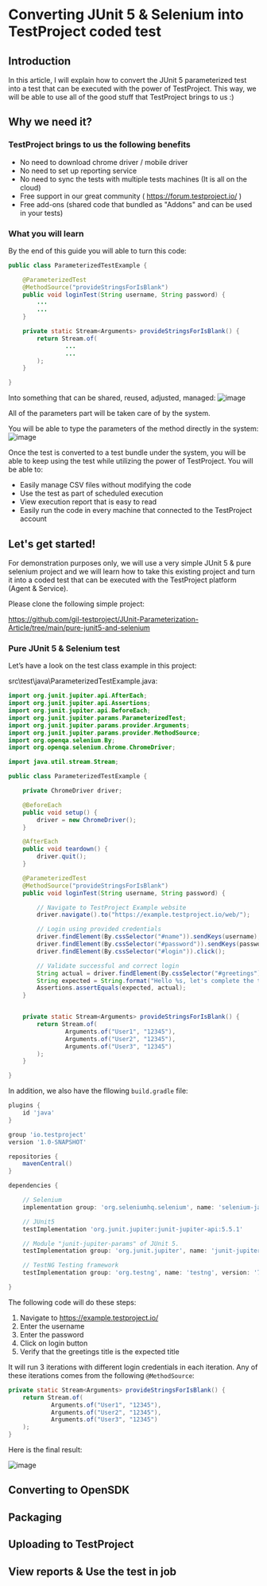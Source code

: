 
# Converting JUnit 5 & Selenium into TestProject coded test

## Introduction
In this article, I will explain how to convert the JUnit 5 parameterized test into a test that can be executed with the power of TestProject. This way, we will be able to use all of the good stuff that TestProject brings to us :)


## Why we need it?


### TestProject brings to us the following benefits

* No need to download chrome driver / mobile driver
* No need to set up reporting service
* No need to sync the tests with multiple tests machines (It is all on the cloud)
* Free support in our great community ( https://forum.testproject.io/ )
* Free add-ons (shared code that bundled as "Addons" and can be used in your tests)


### What you will learn

By the end of this guide you will able to turn this code:

```java
public class ParameterizedTestExample {

    @ParameterizedTest
    @MethodSource("provideStringsForIsBlank")
    public void loginTest(String username, String password) {
        ...
        ...
    }

    private static Stream<Arguments> provideStringsForIsBlank() {
        return Stream.of(
                ...
                ...
        );
    }

}

```

Into something that can be shared, reused, adjusted, managed:
![image](https://user-images.githubusercontent.com/81077108/130460317-626b669b-ae10-434c-a71b-676d3c26f6e3.png)

All of the parameters part will be taken care of by the system.

You will be able to type the parameters of the method directly in the system:
![image](https://user-images.githubusercontent.com/81077108/130460580-3eddcede-bba7-400e-92b6-ce88547e1e22.png)

Once the test is converted to a test bundle under the system, you will be able to keep using the test while utilizing the power of TestProject.
You will be able to:

* Easily manage CSV files without modifying the code
* Use the test as part of scheduled execution
* View execution report that is easy to read
* Easily run the code in every machine that connected to the TestProject account



## Let's get started!

For demonstration purposes only, we will use a very simple JUnit 5 & pure selenium project and we will learn how to take this existing project and turn it into a coded test that can be executed with the TestProject platform (Agent & Service).

Please clone the following simple project:

https://github.com/gil-testproject/JUnit-Parameterization-Article/tree/main/pure-junit5-and-selenium


### Pure JUnit 5 & Selenium test

Let’s have a look on the test class example in this project:

src\test\java\ParameterizedTestExample.java:

```java
import org.junit.jupiter.api.AfterEach;
import org.junit.jupiter.api.Assertions;
import org.junit.jupiter.api.BeforeEach;
import org.junit.jupiter.params.ParameterizedTest;
import org.junit.jupiter.params.provider.Arguments;
import org.junit.jupiter.params.provider.MethodSource;
import org.openqa.selenium.By;
import org.openqa.selenium.chrome.ChromeDriver;

import java.util.stream.Stream;

public class ParameterizedTestExample {

    private ChromeDriver driver;

    @BeforeEach
    public void setup() {
        driver = new ChromeDriver();
    }

    @AfterEach
    public void teardown() {
        driver.quit();
    }

    @ParameterizedTest
    @MethodSource("provideStringsForIsBlank")
    public void loginTest(String username, String password) {

        // Navigate to TestProject Example website
        driver.navigate().to("https://example.testproject.io/web/");

        // Login using provided credentials
        driver.findElement(By.cssSelector("#name")).sendKeys(username);
        driver.findElement(By.cssSelector("#password")).sendKeys(password);
        driver.findElement(By.cssSelector("#login")).click();

        // Validate successful and correct login
        String actual = driver.findElement(By.cssSelector("#greetings")).getText();
        String expected = String.format("Hello %s, let's complete the test form:", username);
        Assertions.assertEquals(expected, actual);
    }


    private static Stream<Arguments> provideStringsForIsBlank() {
        return Stream.of(
                Arguments.of("User1", "12345"),
                Arguments.of("User2", "12345"),
                Arguments.of("User3", "12345")
        );
    }

}
```



In addition, we also have the fllowing `build.gradle` file:

```gradle
plugins {
    id 'java'
}

group 'io.testproject'
version '1.0-SNAPSHOT'

repositories {
    mavenCentral()
}

dependencies {

    // Selenium
    implementation group: 'org.seleniumhq.selenium', name: 'selenium-java', version: '3.141.59'

    // JUnit5
    testImplementation 'org.junit.jupiter:junit-jupiter-api:5.5.1'

    // Module "junit-jupiter-params" of JUnit 5.
    testImplementation group: 'org.junit.jupiter', name: 'junit-jupiter-params', version: '5.5.1'

    // TestNG Testing framework
    testImplementation group: 'org.testng', name: 'testng', version: '7.1.0'

}
```

The following code will do these steps:

1. Navigate to https://example.testproject.io/
2. Enter the username
3. Enter the password
4. Click on login button
5. Verify that the greetings title is the expected title

It will run 3 iterations with different login credentials in each iteration.
Any of these iterations comes from the following `@MethodSource`:

```java
private static Stream<Arguments> provideStringsForIsBlank() {
    return Stream.of(
            Arguments.of("User1", "12345"),
            Arguments.of("User2", "12345"),
            Arguments.of("User3", "12345")
    );
}
```

Here is the final result:

![image](https://user-images.githubusercontent.com/81077108/130455076-485c8371-abd7-4822-89b9-e0b956f63864.png)


## Converting to OpenSDK

## Packaging

## Uploading to TestProject

## View reports & Use the test in job





